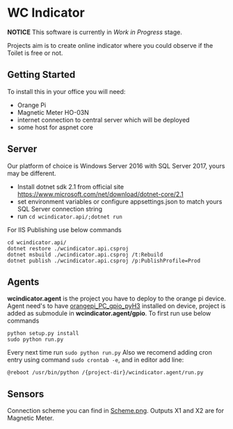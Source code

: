 # WC Indicator
**NOTICE** This software is currently in *Work in Progress* stage.

Projects aim is to create online indicator where you could observe if the Toilet is free or not.

## Getting Started

To install this in your office you will need:
  - Orange Pi
  - Magnetic Meter HO-03N
  - internet connection to central server which will be deployed
  - some host for aspnet core

## Server

Our platform of choice is Windows Server 2016 with SQL Server 2017, yours may be different.

 - Install dotnet sdk 2.1 from official site https://www.microsoft.com/net/download/dotnet-core/2.1
 - set environment variables or configure appsettings.json to match yours SQL Server connection string
 - run `cd wcindicator.api/;dotnet run`
  
  For IIS Publishing use below commands
``` 
cd wcindicator.api/
dotnet restore ./wcindicator.api.csproj
dotnet msbuild ./wcindicator.api.csproj /t:Rebuild
dotnet publish ./wcindicator.api.csproj /p:PublishProfile=Prod
```


## Agents


**wcindicator.agent** is the project you have to deploy to the orange pi device.
Agent need's to have [orangepi_PC_gpio_pyH3](https://github.com/duxingkei33/orangepi_PC_gpio_pyH3) installed on device, project is added as submodule in **wcindicator.agent/gpio**. To first run use below commands
```
python setup.py install 
sudo python run.py
```
Every next time run `sudo python run.py`
Also we recomend adding cron entry using command `sudo crontab -e`, and in editor add line:
```
@reboot /usr/bin/python /{project-dir}/wcindicator.agent/run.py
```


## Sensors

Connection scheme you can find in [Scheme.png](https://github.com/Sawair/wc-indicator/blob/master/Scheme.png).
Outputs X1 and X2 are for Magnetic Meter.
